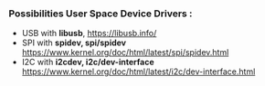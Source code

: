 ### Possibilities User Space Device Drivers :

- USB with **libusb**, https://libusb.info/
- SPI with **spidev, spi/spidev** https://www.kernel.org/doc/html/latest/spi/spidev.html
- I2C with **i2cdev, i2c/dev-interface** https://www.kernel.org/doc/html/latest/i2c/dev-interface.html
